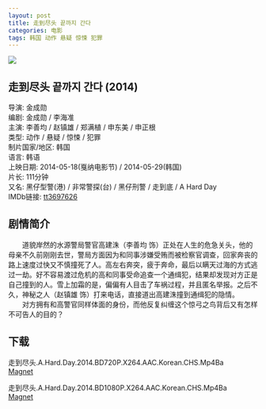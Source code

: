 ```yaml
---
layout: post
title: 走到尽头 끝까지 간다
categories: 电影
tags: 韩国 动作 悬疑 惊悚 犯罪
---
```


[![](http://i12.tietuku.cn/54fc45781c7de933t.jpg)](http://i12.tietuku.cn/54fc45781c7de933.jpg)

## 走到尽头 끝까지 간다 (2014)
导演: 金成勋  
编剧: 金成勋 / 李海准  
主演: 李善均 / 赵镇雄 / 郑满植 / 申东美 / 申正根  
类型: 动作 / 悬疑 / 惊悚 / 犯罪  
制片国家/地区: 韩国  
语言: 韩语  
上映日期: 2014-05-18(戛纳电影节) / 2014-05-29(韩国)  
片长: 111分钟  
又名: 黑仔型警(港) / 非常警探(台) / 黑仔刑警 / 走到底 / A Hard Day   
IMDb链接: [tt3697626](http://www.imdb.com/title/tt3697626)

## 剧情简介
　　道貌岸然的水源警局警官高建洙（李善均 饰）正处在人生的危急关头，他的母亲不久前刚刚去世，警局方面因为和同事涉嫌受贿而被检察官调查，回家奔丧的路上速度过快又不慎撞死了人。高左右奔突，疲于奔命，最后以瞒天过海的方式逃过一劫。好不容易渡过危机的高和同事受命追查一个通缉犯，结果却发现对方正是自己撞到的人。雪上加霜的是，偏偏有人目击了车祸过程，并且匿名举报。之后不久，神秘之人（赵镇雄 饰）打来电话，直接道出高建洙撞到通缉犯的隐情。  
　　对方拥有和高警官同样体面的身份，而他反复纠缠这个惊弓之鸟背后又有怎样不可告人的目的？

## 下载
走到尽头.A.Hard.Day.2014.BD720P.X264.AAC.Korean.CHS.Mp4Ba  
[Magnet](magnet:?xt=urn:btih:BB7488BEB0D68EE30DC2FA6C733F0F30A4E988F0)

走到尽头.A.Hard.Day.2014.BD1080P.X264.AAC.Korean.CHS.Mp4Ba  
[Magnet](magnet:?xt=urn:btih:D3BF0AA3859AF5A4BF6A64B084A59CA3827961B4)
